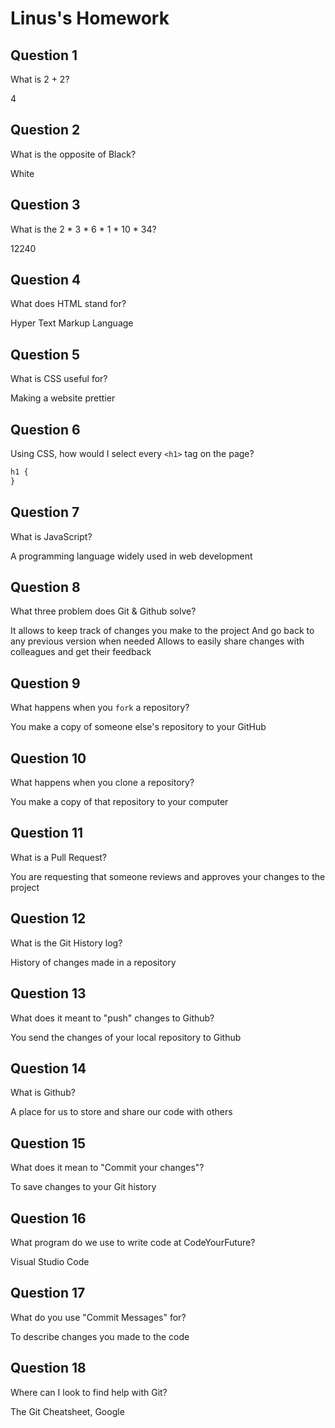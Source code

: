 # Linus's Homework

## Question 1

What is 2 + 2?

4

## Question 2

What is the opposite of Black?

White

## Question 3

What is the 2 \* 3 \* 6 \* 1 \* 10 \* 34?

12240

## Question 4

What does HTML stand for?

Hyper Text Markup Language

## Question 5

What is CSS useful for?

Making a website prettier

## Question 6

Using CSS, how would I select every `<h1>` tag on the page?

```css
h1 {
}
```

## Question 7

What is JavaScript?

A programming language widely used in web development

## Question 8

What three problem does Git & Github solve?

It allows to keep track of changes you make to the project
And go back to any previous version when needed
Allows to easily share changes with colleagues and get their feedback

## Question 9

What happens when you `fork` a repository?

You make a copy of someone else's repository to your GitHub

## Question 10

What happens when you clone a repository?

You make a copy of that repository to your computer

## Question 11

What is a Pull Request?

You are requesting that someone reviews and approves your changes to the project

## Question 12

What is the Git History log?

History of changes made in a repository

## Question 13

What does it meant to "push" changes to Github?

You send the changes of your local repository to Github

## Question 14

What is Github?

A place for us to store and share our code with others

## Question 15

What does it mean to "Commit your changes"?

To save changes to your Git history

## Question 16

What program do we use to write code at CodeYourFuture?

Visual Studio Code

## Question 17

What do you use "Commit Messages" for?

To describe changes you made to the code

## Question 18

Where can I look to find help with Git?

The Git Cheatsheet, Google
